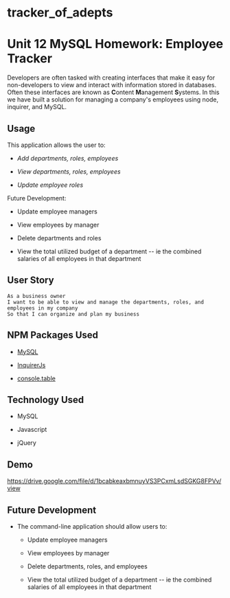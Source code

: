 # tracker_of_adepts

# Unit 12 MySQL Homework: Employee Tracker

Developers are often tasked with creating interfaces that make it easy for non-developers to view and interact with information stored in databases. Often these interfaces are known as **C**ontent **M**anagement **S**ystems. In this we have built a solution for managing a company's employees using node, inquirer, and MySQL.

## Usage

This application allows the user to:

- _Add departments, roles, employees_

- _View departments, roles, employees_

- _Update employee roles_

Future Development:

- Update employee managers

- View employees by manager

- Delete departments and roles

- View the total utilized budget of a department -- ie the combined salaries of all employees in that department

## User Story

```
As a business owner
I want to be able to view and manage the departments, roles, and employees in my company
So that I can organize and plan my business
```

## NPM Packages Used

- [MySQL](https://www.npmjs.com/package/mysql)

- [InquirerJs](https://www.npmjs.com/package/inquirer/v/0.2.3)

- [console.table](https://www.npmjs.com/package/console.table)

## Technology Used

- MySQL

- Javascript

- jQuery

## Demo

https://drive.google.com/file/d/1bcabkeaxbmnuyVS3PCxmLsdSGKG8FPVv/view

## Future Development

- The command-line application should allow users to:

  - Update employee managers

  - View employees by manager

  - Delete departments, roles, and employees

  - View the total utilized budget of a department -- ie the combined salaries of all employees in that department
